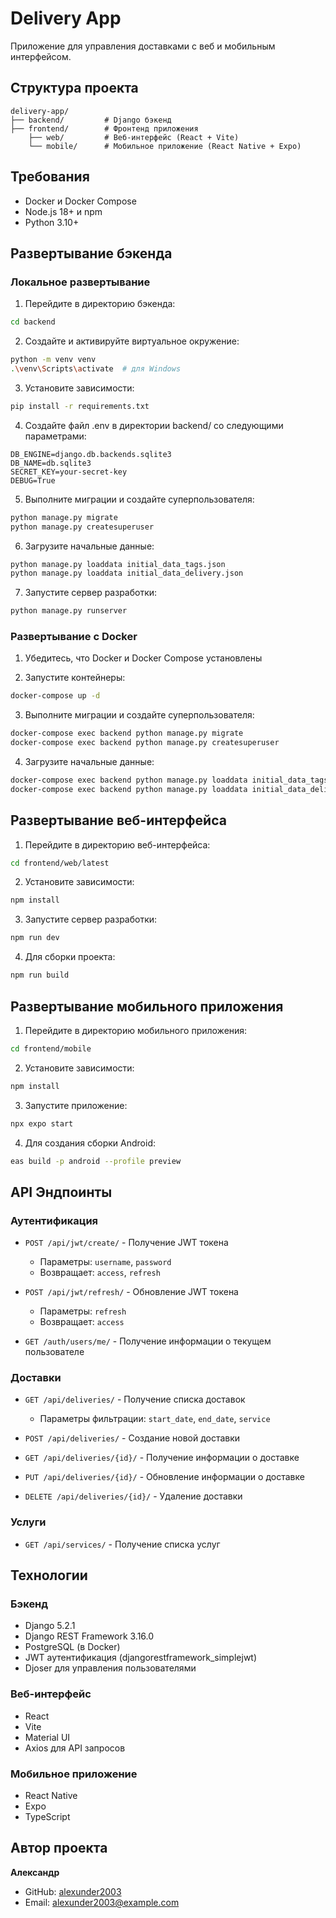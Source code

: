 # Delivery App

Приложение для управления доставками с веб и мобильным интерфейсом.

## Структура проекта

```
delivery-app/
├── backend/         # Django бэкенд
├── frontend/        # Фронтенд приложения
    ├── web/         # Веб-интерфейс (React + Vite)
    └── mobile/      # Мобильное приложение (React Native + Expo)

```

## Требования

- Docker и Docker Compose
- Node.js 18+ и npm
- Python 3.10+

## Развертывание бэкенда

### Локальное развертывание

1. Перейдите в директорию бэкенда:

```bash
cd backend
```

2. Создайте и активируйте виртуальное окружение:

```bash
python -m venv venv
.\venv\Scripts\activate  # для Windows
```

3. Установите зависимости:

```bash
pip install -r requirements.txt
```

4. Создайте файл .env в директории backend/ со следующими параметрами:

```
DB_ENGINE=django.db.backends.sqlite3
DB_NAME=db.sqlite3
SECRET_KEY=your-secret-key
DEBUG=True
```

5. Выполните миграции и создайте суперпользователя:

```bash
python manage.py migrate
python manage.py createsuperuser
```

6. Загрузите начальные данные:

```bash
python manage.py loaddata initial_data_tags.json
python manage.py loaddata initial_data_delivery.json
```

7. Запустите сервер разработки:

```bash
python manage.py runserver
```

### Развертывание с Docker

1. Убедитесь, что Docker и Docker Compose установлены

2. Запустите контейнеры:

```bash
docker-compose up -d
```

3. Выполните миграции и создайте суперпользователя:

```bash
docker-compose exec backend python manage.py migrate
docker-compose exec backend python manage.py createsuperuser
```

4. Загрузите начальные данные:

```bash
docker-compose exec backend python manage.py loaddata initial_data_tags.json
docker-compose exec backend python manage.py loaddata initial_data_delivery.json
```

## Развертывание веб-интерфейса

1. Перейдите в директорию веб-интерфейса:

```bash
cd frontend/web/latest
```

2. Установите зависимости:

```bash
npm install
```

3. Запустите сервер разработки:

```bash
npm run dev
```

4. Для сборки проекта:

```bash
npm run build
```

## Развертывание мобильного приложения

1. Перейдите в директорию мобильного приложения:

```bash
cd frontend/mobile
```

2. Установите зависимости:

```bash
npm install
```

3. Запустите приложение:

```bash
npx expo start
```

4. Для создания сборки Android:

```bash
eas build -p android --profile preview
```

## API Эндпоинты

### Аутентификация

- `POST /api/jwt/create/` - Получение JWT токена
  - Параметры: `username`, `password`
  - Возвращает: `access`, `refresh`

- `POST /api/jwt/refresh/` - Обновление JWT токена
  - Параметры: `refresh`
  - Возвращает: `access`

- `GET /auth/users/me/` - Получение информации о текущем пользователе


### Доставки

- `GET /api/deliveries/` - Получение списка доставок
  - Параметры фильтрации: `start_date`, `end_date`, `service`

- `POST /api/deliveries/` - Создание новой доставки

- `GET /api/deliveries/{id}/` - Получение информации о доставке

- `PUT /api/deliveries/{id}/` - Обновление информации о доставке

- `DELETE /api/deliveries/{id}/` - Удаление доставки

### Услуги

- `GET /api/services/` - Получение списка услуг

## Технологии

### Бэкенд
- Django 5.2.1
- Django REST Framework 3.16.0
- PostgreSQL (в Docker)
- JWT аутентификация (djangorestframework_simplejwt)
- Djoser для управления пользователями

### Веб-интерфейс
- React
- Vite
- Material UI
- Axios для API запросов

### Мобильное приложение
- React Native
- Expo
- TypeScript

## Автор проекта

**Александр**
- GitHub: [alexunder2003](https://github.com/alexunder2003)
- Email: alexunder2003@example.com

